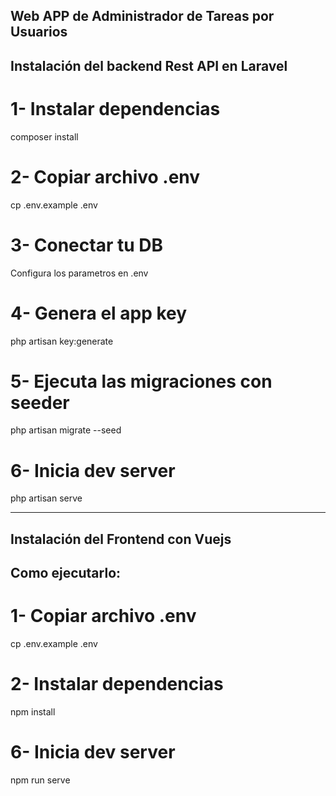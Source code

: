 ## Web APP de Administrador de Tareas por Usuarios

## Instalación del backend Rest API en Laravel

# 1- Instalar dependencias
composer install

# 2- Copiar archivo .env
cp .env.example .env

# 3- Conectar tu DB
Configura los parametros en .env

# 4- Genera el app key
php artisan key:generate

# 5- Ejecuta las migraciones con seeder
php artisan migrate --seed

# 6- Inicia dev server
php artisan serve

---

## Instalación del Frontend con Vuejs

## Como ejecutarlo:

# 1- Copiar archivo .env
cp .env.example .env

# 2- Instalar dependencias
npm install

# 6- Inicia dev server
npm run serve